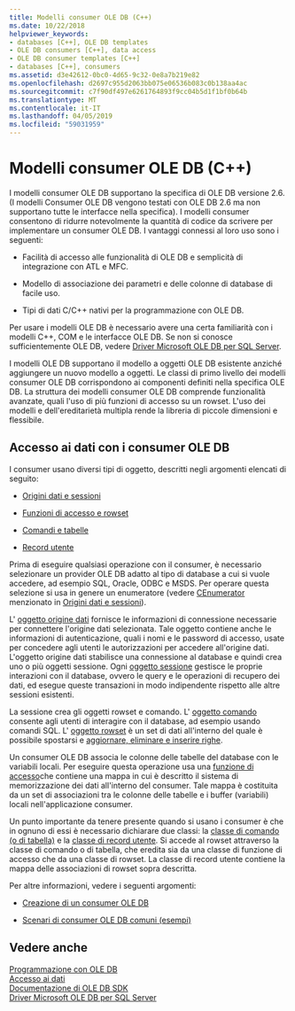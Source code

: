 ```yaml
---
title: Modelli consumer OLE DB (C++)
ms.date: 10/22/2018
helpviewer_keywords:
- databases [C++], OLE DB templates
- OLE DB consumers [C++], data access
- OLE DB consumer templates [C++]
- databases [C++], consumers
ms.assetid: d3e42612-0bc0-4d65-9c32-0e8a7b219e82
ms.openlocfilehash: d2697c955d2063bb075e06536b083c0b138aa4ac
ms.sourcegitcommit: c7f90df497e6261764893f9cc04b5d1f1bf0b64b
ms.translationtype: MT
ms.contentlocale: it-IT
ms.lasthandoff: 04/05/2019
ms.locfileid: "59031959"
---
```

# <a name="ole-db-consumer-templates-c"></a>Modelli consumer OLE DB (C++)

I modelli consumer OLE DB supportano la specifica di OLE DB versione 2.6. (I modelli Consumer OLE DB vengono testati con OLE DB 2.6 ma non supportano tutte le interfacce nella specifica). I modelli consumer consentono di ridurre notevolmente la quantità di codice da scrivere per implementare un consumer OLE DB. I vantaggi connessi al loro uso sono i seguenti:

- Facilità di accesso alle funzionalità di OLE DB e semplicità di integrazione con ATL e MFC.

- Modello di associazione dei parametri e delle colonne di database di facile uso.

- Tipi di dati C/C++ nativi per la programmazione con OLE DB.

Per usare i modelli OLE DB è necessario avere una certa familiarità con i modelli C++, COM e le interfacce OLE DB. Se non si conosce sufficientemente OLE DB, vedere [Driver Microsoft OLE DB per SQL Server](/sql/connect/oledb/oledb-driver-for-sql-server).

I modelli OLE DB supportano il modello a oggetti OLE DB esistente anziché aggiungere un nuovo modello a oggetti. Le classi di primo livello dei modelli consumer OLE DB corrispondono ai componenti definiti nella specifica OLE DB. La struttura dei modelli consumer OLE DB comprende funzionalità avanzate, quali l'uso di più funzioni di accesso su un rowset. L'uso dei modelli e dell'ereditarietà multipla rende la libreria di piccole dimensioni e flessibile.

## <a name="how-ole-db-consumers-access-data"></a>Accesso ai dati con i consumer OLE DB

I consumer usano diversi tipi di oggetto, descritti negli argomenti elencati di seguito:

- [Origini dati e sessioni](../../data/oledb/data-sources-and-sessions.md)

- [Funzioni di accesso e rowset](../../data/oledb/accessors-and-rowsets.md)

- [Comandi e tabelle](../../data/oledb/commands-and-tables.md)

- [Record utente](../../data/oledb/user-records.md)

Prima di eseguire qualsiasi operazione con il consumer, è necessario selezionare un provider OLE DB adatto al tipo di database a cui si vuole accedere, ad esempio SQL, Oracle, ODBC e MSDS. Per operare questa selezione si usa in genere un enumeratore (vedere [CEnumerator](../../data/oledb/cenumerator-class.md) menzionato in [Origini dati e sessioni](../../data/oledb/data-sources-and-sessions.md)).

L' [oggetto origine dati](../../data/oledb/data-sources-and-sessions.md) fornisce le informazioni di connessione necessarie per connettere l'origine dati selezionata. Tale oggetto contiene anche le informazioni di autenticazione, quali i nomi e le password di accesso, usate per concedere agli utenti le autorizzazioni per accedere all'origine dati. L'oggetto origine dati stabilisce una connessione al database e quindi crea uno o più oggetti sessione. Ogni [oggetto sessione](../../data/oledb/data-sources-and-sessions.md) gestisce le proprie interazioni con il database, ovvero le query e le operazioni di recupero dei dati, ed esegue queste transazioni in modo indipendente rispetto alle altre sessioni esistenti.

La sessione crea gli oggetti rowset e comando. L' [oggetto comando](../../data/oledb/commands-and-tables.md) consente agli utenti di interagire con il database, ad esempio usando comandi SQL. L' [oggetto rowset](../../data/oledb/accessors-and-rowsets.md) è un set di dati all'interno del quale è possibile spostarsi e [aggiornare, eliminare e inserire righe](../../data/oledb/updating-rowsets.md).

Un consumer OLE DB associa le colonne delle tabelle del database con le variabili locali. Per eseguire questa operazione usa una [funzione di accesso](../../data/oledb/accessors-and-rowsets.md)che contiene una mappa in cui è descritto il sistema di memorizzazione dei dati all'interno del consumer. Tale mappa è costituita da un set di associazioni tra le colonne delle tabelle e i buffer (variabili) locali nell'applicazione consumer.

Un punto importante da tenere presente quando si usano i consumer è che in ognuno di essi è necessario dichiarare due classi: la [classe di comando (o di tabella)](../../data/oledb/commands-and-tables.md) e la [classe di record utente](../../data/oledb/user-records.md). Si accede al rowset attraverso la classe di comando o di tabella, che eredita sia da una classe di funzione di accesso che da una classe di rowset. La classe di record utente contiene la mappa delle associazioni di rowset sopra descritta.

Per altre informazioni, vedere i seguenti argomenti:

- [Creazione di un consumer OLE DB](../../data/oledb/creating-an-ole-db-consumer.md)

- [Scenari di consumer OLE DB comuni (esempi)](../../data/oledb/working-with-ole-db-consumer-templates.md)

## <a name="see-also"></a>Vedere anche

[Programmazione con OLE DB](../../data/oledb/ole-db-programming.md)<br/>
[Accesso ai dati](../data-access-in-cpp.md)<br/>
[Documentazione di OLE DB SDK](/previous-versions/windows/desktop/ms722784(v=vs.85))<br/>
[Driver Microsoft OLE DB per SQL Server](/sql/connect/oledb/oledb-driver-for-sql-server)
